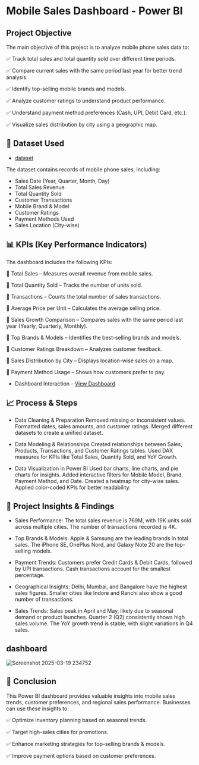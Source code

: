 # Mobile Sales Dashboard - Power BI
## Project Objective
The main objective of this project is to analyze mobile phone sales data to:

✅ Track total sales and total quantity sold over different time periods.

✅ Compare current sales with the same period last year for better trend analysis.

✅ Identify top-selling mobile brands and models.

✅ Analyze customer ratings to understand product performance.

✅ Understand payment method preferences (Cash, UPI, Debit Card, etc.).

✅ Visualize sales distribution by city using a geographic map.


## 📂 Dataset Used
- <a href="https://github.com/Dileep7589/-Mobile-Sales-Dashboard---Power-BI/blob/main/Mobile%20Sales%20Power%20BI%20Project.pbix">dataset</a>

 The dataset contains records of mobile phone sales, including:
- Sales Date (Year, Quarter, Month, Day)
- Total Sales Revenue
- Total Quantity Sold
- Customer Transactions
- Mobile Brand & Model
- Customer Ratings
- Payment Methods Used
- Sales Location (City-wise)

## 📊 KPIs (Key Performance Indicators)
The dashboard includes the following KPIs:

📌 Total Sales – Measures overall revenue from mobile sales.

📌 Total Quantity Sold – Tracks the number of units sold.

📌 Transactions – Counts the total number of sales transactions.

📌 Average Price per Unit – Calculates the average selling price.

📌 Sales Growth Comparison – Compares sales with the same period last year (Yearly, Quarterly, Monthly).

📌 Top Brands & Models – Identifies the best-selling brands and models.

📌 Customer Ratings Breakdown – Analyzes customer feedback.

📌 Sales Distribution by City – Displays location-wise sales on a map.

📌 Payment Method Usage – Shows how customers prefer to pay.

- Dashboard Interaction - <a href="https://github.com/Dileep7589/-Mobile-Sales-Dashboard---Power-BI/blob/main/Screenshot%202025-03-19%20234752.png">View Dashboard</a>

## 📈 Process & Steps
- Data Cleaning & Preparation
Removed missing or inconsistent values.
Formatted dates, sales amounts, and customer ratings.
Merged different datasets to create a unified dataset.

- Data Modeling & Relationships
Created relationships between Sales, Products, Transactions, and Customer Ratings tables.
Used DAX measures for KPIs like Total Sales, Quantity Sold, and YoY Growth.

- Data Visualization in Power BI
Used bar charts, line charts, and pie charts for insights.
Added interactive filters for Mobile Model, Brand, Payment Method, and Date.
Created a heatmap for city-wise sales.
Applied color-coded KPIs for better readability.

## 📌 Project Insights & Findings

- Sales Performance:
The total sales revenue is 769M, with 19K units sold across multiple cities.
The number of transactions recorded is 4K.

- Top Brands & Models:
Apple & Samsung are the leading brands in total sales.
The iPhone SE, OnePlus Nord, and Galaxy Note 20 are the top-selling models.

- Payment Trends:
Customers prefer Credit Cards & Debit Cards, followed by UPI transactions.
Cash transactions account for the smallest percentage.

- Geographical Insights:
Delhi, Mumbai, and Bangalore have the highest sales figures.
Smaller cities like Indore and Ranchi also show a good number of transactions.

- Sales Trends:
Sales peak in April and May, likely due to seasonal demand or product launches.
Quarter 2 (Q2) consistently shows high sales volume.
The YoY growth trend is stable, with slight variations in Q4 sales.

## dashboard 
![Screenshot 2025-03-19 234752](https://github.com/user-attachments/assets/6bfede1e-8833-4fe4-b8cd-0c758b872e38)

## 📌 Conclusion
This Power BI dashboard provides valuable insights into mobile sales trends, customer preferences, and regional sales performance. Businesses can use these insights to:

✅ Optimize inventory planning based on seasonal trends.

✅ Target high-sales cities for promotions.

✅ Enhance marketing strategies for top-selling brands & models.

✅ Improve payment options based on customer preferences.

